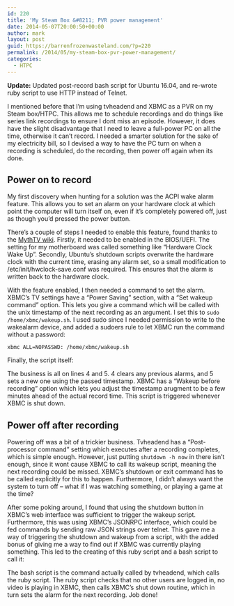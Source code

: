 ```yaml
---
id: 220
title: 'My Steam Box &#8211; PVR power management'
date: 2014-05-07T20:00:50+00:00
author: mark
layout: post
guid: https://barrenfrozenwasteland.com/?p=220
permalink: /2014/05/my-steam-box-pvr-power-management/
categories:
  - HTPC
---
```

**Update:** Updated post-record bash script for Ubuntu 16.04, and re-wrote ruby script to use HTTP instead of Telnet.

I mentioned before that I&#8217;m using tvheadend and XBMC as a PVR on my Steam box/HTPC. This allows me to schedule recordings and do things like series link recordings to ensure I dont miss an episode. However, it does have the slight disadvantage that I need to leave a full-power PC on all the time, otherwise it can&#8217;t record. I needed a smarter solution for the sake of my electricity bill, so I devised a way to have the PC turn on when a recording is scheduled, do the recording, then power off again when its done.

## Power on to record

My first discovery when hunting for a solution was the ACPI wake alarm feature. This allows you to set an alarm on your hardware clock at which point the computer will turn itself on, even if it&#8217;s completely powered off, just as though you&#8217;d pressed the power button.

There&#8217;s a couple of steps I needed to enable this feature, found thanks to the [MythTV wiki](http://www.mythtv.org/wiki/ACPI_Wakeup#Using_.2Fsys.2Fclass.2Frtc.2Frtc0.2Fwakealarm). Firstly, it needed to be enabled in the BIOS/UEFI. The setting for my motherboard was called something like &#8220;Hardware Clock Wake Up&#8221;. Secondly, Ubuntu&#8217;s shutdown scripts overwrite the hardware clock with the current time, erasing any alarm set, so a small modification to /etc/init/hwclock-save.conf was required. This ensures that the alarm is written back to the hardware clock.



With the feature enabled, I then needed a command to set the alarm. XBMC&#8217;s TV settings have a &#8220;Power Saving&#8221; section, with a &#8220;Set wakeup command&#8221; option. This lets you give a command which will be called with the unix timestamp of the next recording as an argument. I set this to `sudo /home/xbmc/wakeup.sh`. I used sudo since I needed permission to write to the wakealarm device, and added a sudoers rule to let XBMC run the command without a password:
  
`xbmc ALL=NOPASSWD: /home/xbmc/wakeup.sh`

Finally, the script itself:
  

  
The business is all on lines 4 and 5. 4 clears any previous alarms, and 5 sets a new one using the passed timestamp. XBMC has a &#8220;Wakeup before recording&#8221; option which lets you adjust the timestamp arugment to be a few minutes ahead of the actual record time. This script is triggered whenever XBMC is shut down. 

## Power off after recording

Powering off was a bit of a trickier business. Tvheadend has a &#8220;Post-processor command&#8221; setting which executes after a recording completes, which is simple enough. However, just putting `shutdown -h now` in there isn&#8217;t enough, since it wont cause XBMC to call its wakeup script, meaning the next recording could be missed. XBMC&#8217;s shutdown or exit command has to be called explicitly for this to happen. Furthermore, I didn&#8217;t always want the system to turn off &#8211; what if I was watching something, or playing a game at the time?

After some poking around, I found that using the shutdown button in XBMC&#8217;s web interface was sufficient to trigger the wakeup script. Furthermore, this was using XBMC&#8217;s JSONRPC interface, which could be fed commands by sending raw JSON strings over telnet. This gave me a way of triggering the shutdown and wakeup from a script, with the added bonus of giving me a way to find out if XBMC was currently playing something. This led to the creating of this ruby script and a bash script to call it:


  
The bash script is the command actually called by tvheadend, which calls the ruby script. The ruby script checks that no other users are logged in, no video is playing in XBMC, then calls XBMC&#8217;s shut down routine, which in turn sets the alarm for the next recording. Job done!
